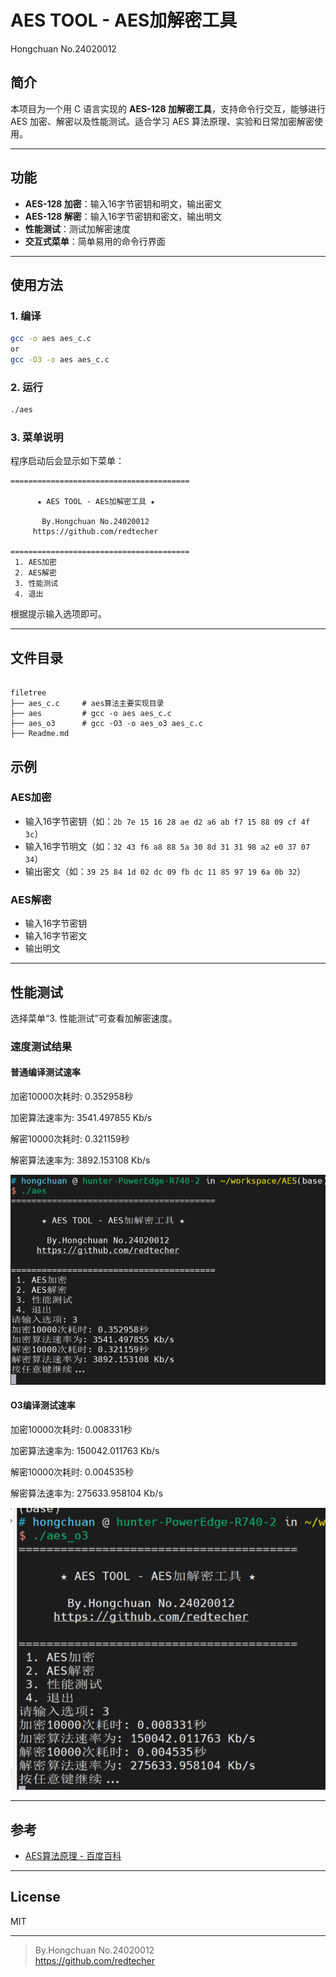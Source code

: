 # AES TOOL - AES加解密工具


Hongchuan No.24020012

## 简介

本项目为一个用 C 语言实现的 **AES-128 加解密工具**，支持命令行交互，能够进行 AES 加密、解密以及性能测试。适合学习 AES 算法原理、实验和日常加密解密使用。

---

## 功能

- **AES-128 加密**：输入16字节密钥和明文，输出密文
- **AES-128 解密**：输入16字节密钥和密文，输出明文
- **性能测试**：测试加解密速度
- **交互式菜单**：简单易用的命令行界面

---

## 使用方法

### 1. 编译

```bash
gcc -o aes aes_c.c
or
gcc -O3 -o aes aes_c.c
```

### 2. 运行

```bash
./aes
```

### 3. 菜单说明

程序启动后会显示如下菜单：

```
========================================
                                        
      ★ AES TOOL - AES加解密工具 ★      
                                        
       By.Hongchuan No.24020012         
     https://github.com/redtecher       
                                        
========================================
 1. AES加密
 2. AES解密
 3. 性能测试
 4. 退出
```

根据提示输入选项即可。

---

## 文件目录
```

filetree
├── aes_c.c     # aes算法主要实现目录
├── aes         # gcc -o aes aes_c.c
├── aes_o3      # gcc -O3 -o aes_o3 aes_c.c
├── Readme.md
```





## 示例

### AES加密

- 输入16字节密钥（如：`2b 7e 15 16 28 ae d2 a6 ab f7 15 88 09 cf 4f 3c`）
- 输入16字节明文（如：`32 43 f6 a8 88 5a 30 8d 31 31 98 a2 e0 37 07 34`）
- 输出密文（如：`39 25 84 1d 02 dc 09 fb dc 11 85 97 19 6a 0b 32`）

### AES解密

- 输入16字节密钥
- 输入16字节密文
- 输出明文

---

## 性能测试

选择菜单“3. 性能测试”可查看加解密速度。

### 速度测试结果

#### 普通编译测试速率
加密10000次耗时: 0.352958秒

加密算法速率为: 3541.497855 Kb/s

解密10000次耗时: 0.321159秒

解密算法速率为: 3892.153108 Kb/s


![alt text](images/image.png)

#### O3编译测试速率

加密10000次耗时: 0.008331秒

加密算法速率为: 150042.011763 Kb/s

解密10000次耗时: 0.004535秒

解密算法速率为: 275633.958104 Kb/s


![alt text](image.png)

---

## 参考

- [AES算法原理 - 百度百科](https://baike.baidu.com/item/%E9%AB%98%E7%BA%A7%E5%8A%A0%E5%AF%86%E6%A0%87%E5%87%86)

---

## License

MIT

---

> By.Hongchuan No.24020012  
> https://github.com/redtecher
